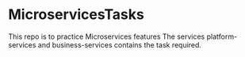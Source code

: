 # MicroservicesTasks
This repo is to practice Microservices features
The services platform-services and business-services contains the task required.
